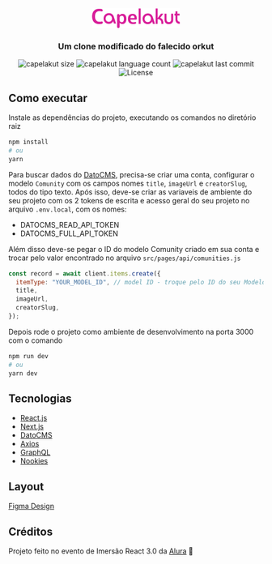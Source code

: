 <div align="center">
  <img src=".github/Capelakut.png" />
  <h3>Um clone modificado do falecido orkut</h3>

  <img alt="capelakut size" src="https://img.shields.io/github/repo-size/capelaum/capelakut?color=D81D99">

  <img alt="capelakut language count" src="https://img.shields.io/github/languages/count/capelaum/capelakut?color=D81D99">

  <img alt="capelakut last commit" src="https://img.shields.io/github/last-commit/capelaum/capelakut?color=D81D99">

  <img alt="License" src="https://img.shields.io/static/v1?label=license&message=MIT&color=D81D99">
</div>

## Como executar

Instale as dependências do projeto, executando os comandos no diretório raiz

```bash
npm install
# ou
yarn
```

Para buscar dados do [DatoCMS][datocms], precisa-se criar uma conta, configurar o modelo `Comunity` com os campos nomes `title`, `imageUrl` e `creatorSlug`, todos do tipo texto. Após isso, deve-se criar as variaveis de ambiente do seu projeto com os 2 tokens de escrita e acesso geral do seu projeto no arquivo `.env.local`, com os nomes:

- DATOCMS_READ_API_TOKEN
- DATOCMS_FULL_API_TOKEN

Além disso deve-se pegar o ID do modelo Comunity criado em sua conta e trocar pelo valor encontrado no arquivo `src/pages/api/comunities.js`

```javascript
const record = await client.items.create({
  itemType: "YOUR_MODEL_ID", // model ID - troque pelo ID do seu Modelo
  title,
  imageUrl,
  creatorSlug,
});
```

Depois rode o projeto como ambiente de desenvolvimento na porta 3000 com o comando

```bash
npm run dev
# ou
yarn dev
```

## Tecnologias

- [React.js][reactjs]
- [Next.js][next]
- [DatoCMS][datocms]
- [Axios][axios]
- [GraphQL][graphql]
- [Nookies][nookies]

## Layout

[Figma Design][figma]

## Créditos

Projeto feito no evento de Imersão React 3.0 da [Alura][alura] 💙

[reactjs]: https://pt-br.reactjs.org
[next]: https://nextjs.org
[alura]: https://www.alura.com.br
[figma]: https://www.figma.com/file/xHF0n0qxiE2rqjqAILiBUB/Alurakut?node-id=58%3A0
[axios]: https://axios-http.com/docs/intro
[graphql]: https://graphql.org
[datocms]: https://www.datocms.com
[nookies]: https://www.npmjs.com/package/nookies
